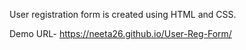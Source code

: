 

User registration form is created using HTML and CSS.

Demo URL- https://neeta26.github.io/User-Reg-Form/
